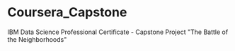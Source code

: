 # Coursera_Capstone
IBM Data Science Professional Certificate - Capstone Project "The Battle of the Neighborhoods"

